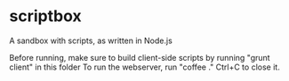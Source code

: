 scriptbox
=========

A sandbox with scripts, as written in Node.js

Before running, make sure to build client-side scripts by running "grunt client" in this folder
To run the webserver, run "coffee ." Ctrl+C to close it.
